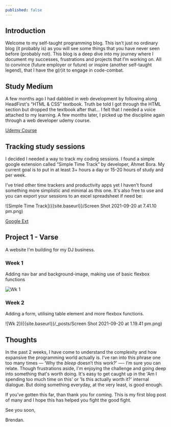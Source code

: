 ```yaml
---
published: false
---
```

## Introduction

Welcome to my self-taught programming blog. This isn’t just no ordinary blog (it probably is) as you will see some things that you have never seen before (probably not). This blog is a deep dive into my journey where I document my successes, frustrations and projects that I’m working on. All to convince (future employer or future) or inspire (another self-taught legend), that I have the g(r)it to engage in code-combat. 

## Study Medium

A few months ago I had dabbled in web development by following along HeadFirst's “HTML & CSS” textbook. Truth be told I got through the HTML section but dropped the textbook after that... I felt that I needed a voice attached to my learning. A few months later, I picked up the discipline again through a web developer udemy course. 

[Udemy Course](https://www.udemy.com/course/the-web-developer-bootcamp/)

## Tracking study sessions

I decided I needed a way to track my coding sessions. I found a simple google extension called “Simple Time Track” by developer, Ahmet Bora. My current goal is to put in at least 3+ hours a day or 15-20 hours of study and per week. 

I’ve tried other time trackers and productivity apps yet I haven’t found something more simplistic and minimal as this one. It's also free to use and you can export your sessions to an excel spreadsheet if need be: 

![Simple Time Track]({{site.baseurl}}/Screen Shot 2021-09-20 at 7.41.10 pm.png)

[Google Ext](https://chrome.google.com/webstore/detail/simple-time-tracker/ifdmgpcchapjlldljfegfdnojaieacmn?hl=en)

## Project 1 - Varse
A website I'm building for my DJ business.

### Week 1 

Adding nav bar and background-image, making use of basic flexbox functions

![Wk 1]({{site.baseurl}}/screenshot.png)

### Week 2

Adding a form, utilising table element and more flexbox functions. 

![Wk 2]({{site.baseurl}}/_posts/Screen Shot 2021-09-20 at 1.19.41 pm.png)

## Thoughts

In the past 2 weeks, I have come to understand the complexity and how expansive the programming world actually is. I’ve ran into this phrase one too many times — ‘Why the *bleep* doesn’t this work?’ —- I’m sure you can relate. Though frustrations aside, I'm enjoying the challenge and going deep into something that's worth doing. It's easy to get caught up in the 'Am I spending too much time on this' or 'Is this actually worth it?' internal dialogue. But doing something everyday, at the very least, is good enough. 

If you've gotten this far, than thank you for coming. This is my first blog post of many and I hope this has helped you fight the good fight.

See you soon, 

Brendan.
